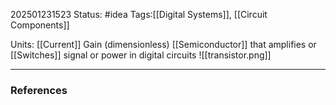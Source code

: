 202501231523
Status: #idea
Tags:[[Digital Systems]], [[Circuit Components]]

Units:  [[Current]] Gain (dimensionless)
[[Semiconductor]] that amplifies or [[Switches]] signal or power in digital circuits
![[transistor.png]]

---
### References